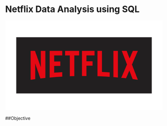 # Netflix Data Analysis using SQL

![Netflix-logo](https://github.com/25Mrunal/SQL-Netflix-Projrct/blob/main/netflix-logo.png)

##Objective
